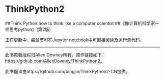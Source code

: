 # ThinkPython2
##Think Python:how to think like a computer scientist
##《像计算机科学家一样思考python》(第2版)

正在更新中，每章节可在Jupyter notebook中可直接阅读及运行源代码。

-----
此书原著版权归Allen Downey所有，原作链接如下：https://github.com/AllenDowney/ThinkPython2。

此书翻译由https://github.com/bingjin/ThinkPython2-CN提供。
